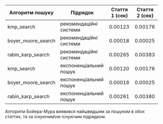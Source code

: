 | Алгоритм пошуку           | Підрядок                       | Стаття 1 (сек)       | Стаття 2 (сек)       |
| ------------------------- | ------------------------------ | -------------------- | -------------------- |
| kmp_search                | рекомендаційні системи         | 0.00123              | 0.00176              |
| boyer_moore_search        | рекомендаційні системи         | 0.00018              | 0.00025              |
| rabin_karp_search         | рекомендаційні системи         | 0.00265              | 0.00383              |
| kmp_search                | експоненціальний пошук         | 0.00120              | 0.00176              |
| boyer_moore_search        | експоненціальний пошук         | 0.00018              | 0.00025              |
| rabin_karp_search         | експоненціальний пошук         | 0.00261              | 0.00380              |

Алгоритм Бойера-Мура виявився найшвидшим за пошуком в обох статтях, та за існуючим\не існуючим підрядком.
